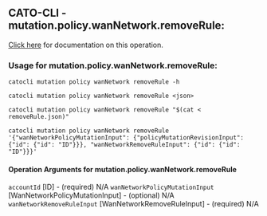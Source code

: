 
## CATO-CLI - mutation.policy.wanNetwork.removeRule:
[Click here](https://api.catonetworks.com/documentation/#mutation-removeRule) for documentation on this operation.

### Usage for mutation.policy.wanNetwork.removeRule:

`catocli mutation policy wanNetwork removeRule -h`

`catocli mutation policy wanNetwork removeRule <json>`

`catocli mutation policy wanNetwork removeRule "$(cat < removeRule.json)"`

`catocli mutation policy wanNetwork removeRule '{"wanNetworkPolicyMutationInput": {"policyMutationRevisionInput": {"id": {"id": "ID"}}}, "wanNetworkRemoveRuleInput": {"id": {"id": "ID"}}}'`

#### Operation Arguments for mutation.policy.wanNetwork.removeRule ####
`accountId` [ID] - (required) N/A 
`wanNetworkPolicyMutationInput` [WanNetworkPolicyMutationInput] - (optional) N/A 
`wanNetworkRemoveRuleInput` [WanNetworkRemoveRuleInput] - (required) N/A 
